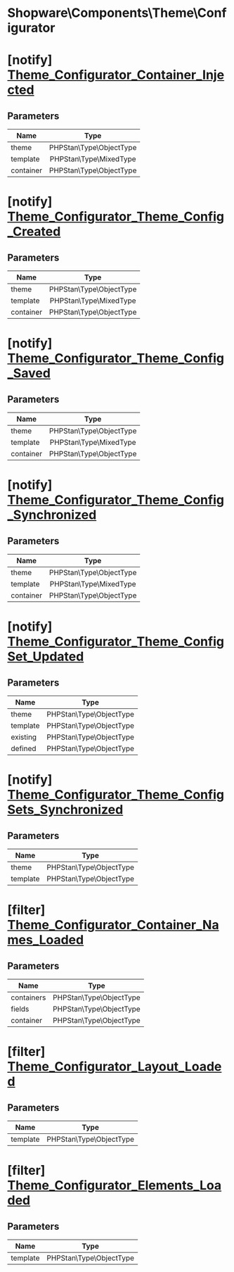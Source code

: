 # Shopware\Components\Theme\Configurator

# [notify] [Theme_Configurator_Container_Injected](https://github.com/shopware/shopware/blob/5.6/engine/Shopware/Components/Theme/Configurator.php#L105)

## Parameters

| Name        | Type           |
| ------------- |:-------------:|
| theme        | PHPStan\Type\ObjectType           |
| template        | PHPStan\Type\MixedType           |
| container        | PHPStan\Type\ObjectType           |


# [notify] [Theme_Configurator_Theme_Config_Created](https://github.com/shopware/shopware/blob/5.6/engine/Shopware/Components/Theme/Configurator.php#L115)

## Parameters

| Name        | Type           |
| ------------- |:-------------:|
| theme        | PHPStan\Type\ObjectType           |
| template        | PHPStan\Type\MixedType           |
| container        | PHPStan\Type\ObjectType           |


# [notify] [Theme_Configurator_Theme_Config_Saved](https://github.com/shopware/shopware/blob/5.6/engine/Shopware/Components/Theme/Configurator.php#L124)

## Parameters

| Name        | Type           |
| ------------- |:-------------:|
| theme        | PHPStan\Type\ObjectType           |
| template        | PHPStan\Type\MixedType           |
| container        | PHPStan\Type\ObjectType           |


# [notify] [Theme_Configurator_Theme_Config_Synchronized](https://github.com/shopware/shopware/blob/5.6/engine/Shopware/Components/Theme/Configurator.php#L138)

## Parameters

| Name        | Type           |
| ------------- |:-------------:|
| theme        | PHPStan\Type\ObjectType           |
| template        | PHPStan\Type\MixedType           |
| container        | PHPStan\Type\ObjectType           |


# [notify] [Theme_Configurator_Theme_ConfigSet_Updated](https://github.com/shopware/shopware/blob/5.6/engine/Shopware/Components/Theme/Configurator.php#L211)

## Parameters

| Name        | Type           |
| ------------- |:-------------:|
| theme        | PHPStan\Type\ObjectType           |
| template        | PHPStan\Type\ObjectType           |
| existing        | PHPStan\Type\ObjectType           |
| defined        | PHPStan\Type\ObjectType           |


# [notify] [Theme_Configurator_Theme_ConfigSets_Synchronized](https://github.com/shopware/shopware/blob/5.6/engine/Shopware/Components/Theme/Configurator.php#L239)

## Parameters

| Name        | Type           |
| ------------- |:-------------:|
| theme        | PHPStan\Type\ObjectType           |
| template        | PHPStan\Type\ObjectType           |
# [filter] [Theme_Configurator_Container_Names_Loaded](https://github.com/shopware/shopware/blob/5.6/engine/Shopware/Components/Theme/Configurator.php#L256)

## Parameters

| Name        | Type           |
| ------------- |:-------------:|
| containers        | PHPStan\Type\ObjectType           |
| fields        | PHPStan\Type\ObjectType           |
| container        | PHPStan\Type\ObjectType           |


# [filter] [Theme_Configurator_Layout_Loaded](https://github.com/shopware/shopware/blob/5.6/engine/Shopware/Components/Theme/Configurator.php#L321)

## Parameters

| Name        | Type           |
| ------------- |:-------------:|
| template        | PHPStan\Type\ObjectType           |


# [filter] [Theme_Configurator_Elements_Loaded](https://github.com/shopware/shopware/blob/5.6/engine/Shopware/Components/Theme/Configurator.php#L345)

## Parameters

| Name        | Type           |
| ------------- |:-------------:|
| template        | PHPStan\Type\ObjectType           |
